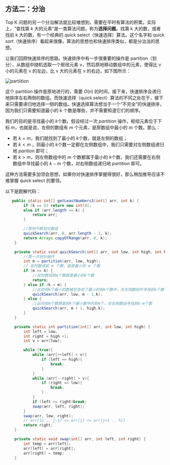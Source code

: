 ## 方法二：分治

Top K 问题的另一个分治解法就比较难想到，需要在平时有算法的积累。实际上，“查找第 k 大的元素”是一类算法问题，称为**选择问题**。找第 k 大的数，或者找前 k 大的数，有一个经典的 quick select（快速选择）算法。这个名字和 quick sort（快速排序）看起来很像，算法的思想也和快速排序类似，都是分治法的思想。

让我们回顾快速排序的思路。快速排序中有一步很重要的操作是 partition（划分），从数组中随机选取一个枢纽元素 v，然后原地移动数组中的元素，使得比 v 小的元素在 v 的左边，比 v 大的元素在 v 的右边，如下图所示：

![partiition](https://pic.leetcode-cn.com/7daa58223e1c766e319819becffcc023276de2f68e927ef6cca9e289c892c646.jpg)

这个 partition 操作是原地进行的，需要 $O(n)$ 的时间，接下来，快速排序会递归地排序左右两侧的数组。而快速选择（quick select）算法的不同之处在于，接下来只需要递归地选择一侧的数组。快速选择算法想当于一个“不完全”的快速排序，因为我们只需要知道最小的 k 个数是哪些，并不需要知道它们的顺序。

我们的目的是寻找最小的 $k$个数。假设经过一次 $partition$ 操作，枢纽元素位于下标 $m$，也就是说，左侧的数组有 $m$ 个元素，是原数组中最小的 $m$ 个数。那么：

- 若 $k=m$，我们就找到了最小的 $k$个数，就是左侧的数组；
- 若 $k<m$ ，则最小的 $k$个数一定都在左侧数组中，我们只需要对左侧数组递归地 $parition$ 即可；
- 若 $k>m$，则左侧数组中的 $m$ 个数都属于最小的 $k$个数，我们还需要在右侧数组中寻找最小的 $k−m$ 个数，对右侧数组递归地 $partition$ 即可。

这种方法需要多加领会思想，如果你对快速排序掌握得很好，那么稍加推导应该不难掌握 quick select 的要领。

以下是题解代码：

```java
   public static int[] getLeastNumbers3(int[] arr, int k) {
        if (k == 0) return new int[0];
        else if (arr.length <= k) {
            return arr;
        }

        //原地不断划分数组
        quickSearch(arr, 0, arr.length - 1, k);
        return Arrays.copyOfRange(arr, 0, k);
    }

    private static void quickSearch(int[] arr, int low, int high, int k) {
        //第一次划分操作
        int m = partition(arr, low, high);
        // 此时数组前 m 个数，就是最小的 m 个数
        if (m == k) {
            //此时数组前m个数就是最小的k个数
            return;
        } else if (k < m) {
            //此时前k个最小的数被包含在了最小的前m个数中，在左侧数组中寻找前k个数
            quickSearch(arr, low, m - 1,k);
        } else {
            //此时前m个数既是前k个最小数中的前m个，在右侧数组寻找前k-m个数
            quickSearch(arr, m + 1, high,k);
        }
    }

    private static int partition(int[] arr, int low, int high) {
        int left = low;
        int right = high +1;
        int v = arr[low];

        while (true){
            while (arr[++left] < v){
                if (left == high){
                    break;
                }
            }
            while (arr[--right] > v){
                if (right == low){
                    break;
                }
            }
            if (left >= right)break;
            swap(arr, left, right);
        }
        swap(arr, low, right);
        // arr[lo .. j-1] <= arr[j] <= arr[j+1 .. hi]
        return right;
    }

    private static void swap(int[] arr, int left, int right) {
        int temp = arr[left];
        arr[left] = arr[right];
        arr[right] = temp;
    }
```

